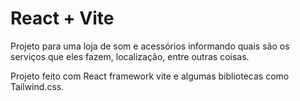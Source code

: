 # React + Vite
Projeto para uma loja de som e acessórios informando quais são
os serviços que eles fazem, localização, entre outras coisas.

Projeto feito com React framework vite e algumas bibliotecas
como Tailwind.css.
